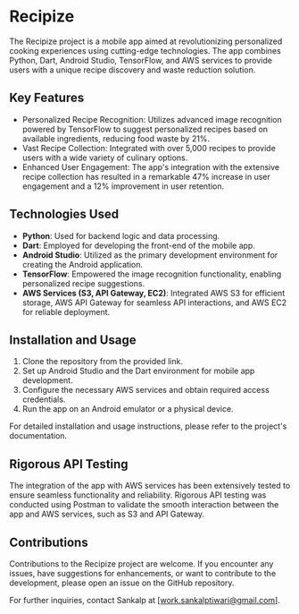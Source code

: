 # Recipize

The Recipize project is a mobile app aimed at revolutionizing personalized cooking experiences using cutting-edge technologies. The app combines Python, Dart, Android Studio, TensorFlow, and AWS services to provide users with a unique recipe discovery and waste reduction solution.

## Key Features
* Personalized Recipe Recognition: Utilizes advanced image recognition powered by TensorFlow to suggest personalized recipes based on available ingredients, reducing food waste by 21%.
* Vast Recipe Collection: Integrated with over 5,000 recipes to provide users with a wide variety of culinary options.
* Enhanced User Engagement: The app's integration with the extensive recipe collection has resulted in a remarkable 47% increase in user engagement and a 12% improvement in user retention.

## Technologies Used
* __Python__: Used for backend logic and data processing.
* __Dart__: Employed for developing the front-end of the mobile app.
* __Android Studio__: Utilized as the primary development environment for creating the Android application.
* __TensorFlow__: Empowered the image recognition functionality, enabling personalized recipe suggestions.
* __AWS Services (S3, API Gateway, EC2)__: Integrated AWS S3 for efficient storage, AWS API Gateway for seamless API interactions, and AWS EC2 for reliable deployment.

## Installation and Usage
1. Clone the repository from the provided link.
2. Set up Android Studio and the Dart environment for mobile app development.
3. Configure the necessary AWS services and obtain required access credentials.
4. Run the app on an Android emulator or a physical device.

For detailed installation and usage instructions, please refer to the project's documentation.

## Rigorous API Testing
The integration of the app with AWS services has been extensively tested to ensure seamless functionality and reliability. Rigorous API testing was conducted using Postman to validate the smooth interaction between the app and AWS services, such as S3 and API Gateway.

## Contributions
Contributions to the Recipize project are welcome. If you encounter any issues, have suggestions for enhancements, or want to contribute to the development, please open an issue on the GitHub repository.

For further inquiries, contact Sankalp at [work.sankalptiwari@gmail.com].
